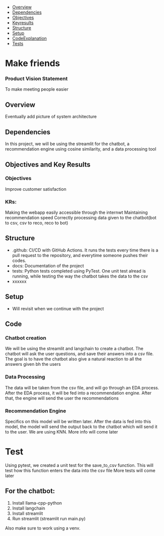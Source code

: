   - [Overview](#Overview)
  - [Dependencies](#Dependencies)
  - [Objectives](#Objectives)
  - [Keyresults](#KRs)
  - [Structure](#Structure)
  - [Setup](#Setup)
  - [CodeExplanation](#Code)
  - [Tests](#Tests)


# Make friends
### Product Vision Statement
  To make meeting people easier 

## Overview
  Eventually add picture of system architecture


## Dependencies
  In this project, we will be using the streamlit for the chatbot, a recommendation engine using cosine similarity, and a data processing tool

## Objectives and Key Results
### Objectives
   Improve customer satisfaction
### KRs:
   Making the webapp easily accessible through the internwt
   Maintaining recommendation speed
   Correctly processing data given to the chatbot(bot to csv, csv to reco, reco to bot)


## Structure
* .github: CI/CD with GitHub Actions. It runs the tests every time there is a pull request to the repository, and everytime someone pushes their codes.
* docs: Documentation of the project
* tests: Python tests completed using PyTest. One unit test alread is running, while testing the way the chatbot takes the data to the csv
* xxxxxx

## Setup
* Will revisit when we continue with the project

## Code
### Chatbot creation
  We will be using the streamlit and langchain to create a chatbot. The chatbot will ask the user questions, and save their answers into a csv file. The goal is to have the chatbot also give a natural reaction to all the answers given bh the users
### Data Processing
  The data will be taken from the csv file, and will go through an EDA process. After the EDA process, it will be fed into a recommendation engine. After that, the engine will send the user the recommendations
### Recommendation Engine
  Specifics on this model will be written later. After the data is fed into this model, the model will send the output back to the chatbot which will send it to the user.
  We are using KNN. More info will come later

# Test
  Using pytest, we created a unit test for the save_to_csv function. This will test how this function enters the data into the csv file
  More tests will come later

## For the chatbot:
1. Install llama-cpp-python
2. Install langchain
3. Install streamlit
4. Run streamlit (streamlit run main.py)

Also make sure to work using a venv. 
